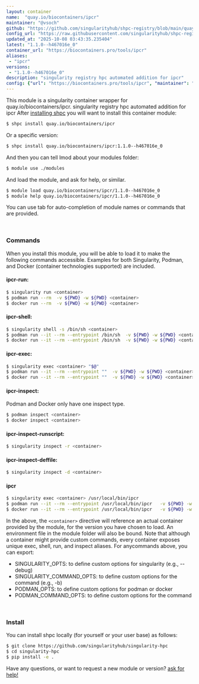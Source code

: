```yaml
---
layout: container
name:  "quay.io/biocontainers/ipcr"
maintainer: "@vsoch"
github: "https://github.com/singularityhub/shpc-registry/blob/main/quay.io/biocontainers/ipcr/container.yaml"
config_url: "https://raw.githubusercontent.com/singularityhub/shpc-registry/main/quay.io/biocontainers/ipcr/container.yaml"
updated_at: "2025-10-08 03:43:35.235404"
latest: "1.1.0--h467016e_0"
container_url: "https://biocontainers.pro/tools/ipcr"
aliases:
 - "ipcr"
versions:
 - "1.1.0--h467016e_0"
description: "singularity registry hpc automated addition for ipcr"
config: {"url": "https://biocontainers.pro/tools/ipcr", "maintainer": "@vsoch", "description": "singularity registry hpc automated addition for ipcr", "latest": {"1.1.0--h467016e_0": "sha256:c4554628a461ad1d70f53b95af3fcb40e550352391a868d6382fc61f7194c5c1"}, "tags": {"1.1.0--h467016e_0": "sha256:c4554628a461ad1d70f53b95af3fcb40e550352391a868d6382fc61f7194c5c1"}, "docker": "quay.io/biocontainers/ipcr", "aliases": {"ipcr": "/usr/local/bin/ipcr"}}
---
```


This module is a singularity container wrapper for quay.io/biocontainers/ipcr.
singularity registry hpc automated addition for ipcr
After [installing shpc](#install) you will want to install this container module:


```bash
$ shpc install quay.io/biocontainers/ipcr
```

Or a specific version:

```bash
$ shpc install quay.io/biocontainers/ipcr:1.1.0--h467016e_0
```

And then you can tell lmod about your modules folder:

```bash
$ module use ./modules
```

And load the module, and ask for help, or similar.

```bash
$ module load quay.io/biocontainers/ipcr/1.1.0--h467016e_0
$ module help quay.io/biocontainers/ipcr/1.1.0--h467016e_0
```

You can use tab for auto-completion of module names or commands that are provided.

<br>

### Commands

When you install this module, you will be able to load it to make the following commands accessible.
Examples for both Singularity, Podman, and Docker (container technologies supported) are included.

#### ipcr-run:

```bash
$ singularity run <container>
$ podman run --rm  -v ${PWD} -w ${PWD} <container>
$ docker run --rm  -v ${PWD} -w ${PWD} <container>
```

#### ipcr-shell:

```bash
$ singularity shell -s /bin/sh <container>
$ podman run --it --rm --entrypoint /bin/sh  -v ${PWD} -w ${PWD} <container>
$ docker run --it --rm --entrypoint /bin/sh  -v ${PWD} -w ${PWD} <container>
```

#### ipcr-exec:

```bash
$ singularity exec <container> "$@"
$ podman run --it --rm --entrypoint ""  -v ${PWD} -w ${PWD} <container> "$@"
$ docker run --it --rm --entrypoint ""  -v ${PWD} -w ${PWD} <container> "$@"
```

#### ipcr-inspect:

Podman and Docker only have one inspect type.

```bash
$ podman inspect <container>
$ docker inspect <container>
```

#### ipcr-inspect-runscript:

```bash
$ singularity inspect -r <container>
```

#### ipcr-inspect-deffile:

```bash
$ singularity inspect -d <container>
```


#### ipcr

```bash
$ singularity exec <container> /usr/local/bin/ipcr
$ podman run --it --rm --entrypoint /usr/local/bin/ipcr   -v ${PWD} -w ${PWD} <container> -c " $@"
$ docker run --it --rm --entrypoint /usr/local/bin/ipcr   -v ${PWD} -w ${PWD} <container> -c " $@"
```



In the above, the `<container>` directive will reference an actual container provided
by the module, for the version you have chosen to load. An environment file in the
module folder will also be bound. Note that although a container
might provide custom commands, every container exposes unique exec, shell, run, and
inspect aliases. For anycommands above, you can export:

 - SINGULARITY_OPTS: to define custom options for singularity (e.g., --debug)
 - SINGULARITY_COMMAND_OPTS: to define custom options for the command (e.g., -b)
 - PODMAN_OPTS: to define custom options for podman or docker
 - PODMAN_COMMAND_OPTS: to define custom options for the command

<br>

### Install

You can install shpc locally (for yourself or your user base) as follows:

```bash
$ git clone https://github.com/singularityhub/singularity-hpc
$ cd singularity-hpc
$ pip install -e .
```

Have any questions, or want to request a new module or version? [ask for help!](https://github.com/singularityhub/singularity-hpc/issues)